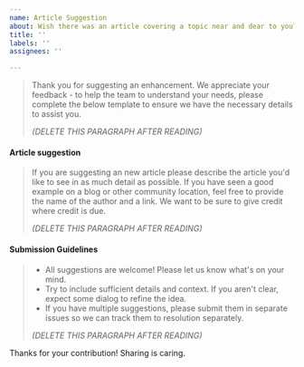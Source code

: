 ```yaml
---
name: Article Suggestion
about: Wish there was an article covering a topic near and dear to you? Suggest it here.
title: ''
labels: ''
assignees: ''

---
```


> Thank you for suggesting an enhancement. We appreciate your feedback - to help the team to understand your needs, please complete the below template to ensure we have the necessary details to assist you.
>
> _(DELETE THIS PARAGRAPH AFTER READING)_
>

#### Article suggestion

> If you are suggesting an new article please describe the article you'd like to see in as much detail as possible. If you have seen a good example on a blog or other community location, feel free to provide the name of the author and a link. We want to be sure to give credit where credit is due.
>
> _(DELETE THIS PARAGRAPH AFTER READING)_
>

#### Submission Guidelines

> - All suggestions are welcome! Please let us know what's on your mind.
> - Try to include sufficient details and context. If you aren't clear, expect some dialog to refine the idea.
> - If you have multiple suggestions, please submit them in separate issues so we can track them to resolution separately.
>
> _(DELETE THIS PARAGRAPH AFTER READING)_
>

Thanks for your contribution! Sharing is caring.